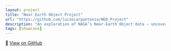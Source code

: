 ```yaml
---
layout: project
title: "Near Earth Object Project"
url: "https://github.com/lucascarpantonio/NEO_Project"
description: "An exploration of NASA’s Near-Earth Object data — uncovering how asteroids and comets travel through our solar neighborhood and how close they come to Earth."
tags: [showcase]
---
```


🔗 [View on GitHub](https://github.com/lucascarpantonio/NEO_Project)
